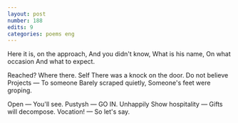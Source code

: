 ```yaml
---
layout: post
number: 188
edits: 9
categories: poems eng
---
```


Here it is, on the approach,
And you didn't know,
What is his name,
On what occasion
And what to expect.
 
Reached?
Where there.
Self
There was a knock on the door.
Do not believe
Projects — 
To someone
Barely scraped quietly,
Someone's feet were groping.
 
Open —
You'll see.
Pustysh —
GO IN.
Unhappily
Show hospitality —
Gifts will decompose.
Vocation! —
So let's say.
